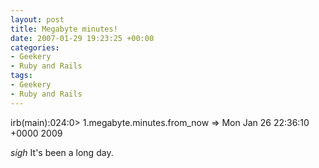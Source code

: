 ```yaml
---
layout: post
title: Megabyte minutes!
date: 2007-01-29 19:23:25 +00:00
categories:
- Geekery
- Ruby and Rails
tags:
- Geekery
- Ruby and Rails
---
```

irb(main):024:0> 1.megabyte.minutes.from_now
    => Mon Jan 26 22:36:10 +0000 2009

*sigh* It's been a long day.
